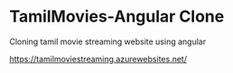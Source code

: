 # TamilMovies-Angular Clone
 Cloning tamil movie streaming website using angular
 
 https://tamilmoviestreaming.azurewebsites.net/
